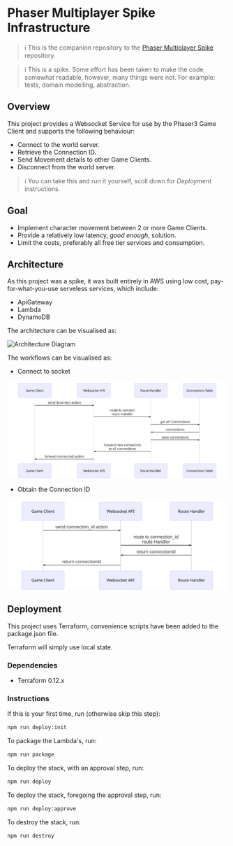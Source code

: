 # Phaser Multiplayer Spike Infrastructure

> ℹ️ This is the companion repository to the [Phaser Multiplayer Spike](https://github.com/ardelio/phaser-multiplayer-spike) repository.

> ℹ️ This is a spike. Some effort has been taken to make the code somewhat readable, however, many things were not. For example: tests, domain modelling, abstraction.

## Overview

This project provides a Websocket Service for use by the Phaser3 Game Client and supports the following behaviour:

- Connect to the world server.
- Retrieve the Connection ID.
- Send Movement details to other Game Clients.
- Disconnect from the world server.

> ℹ️ You can take this and run it yourself, scoll down for *Deployment* instructions.

## Goal

- Implement character movement between 2 or more Game Clients.
- Provide a relatively low latency, *good enough*, solution.
- Limit the costs, preferably all free tier services and consumption.

## Architecture

As this project was a spike, it was built entirely in AWS using low cost, pay-for-what-you-use serveless services, which include:

- ApiGateway
- Lambda
- DynamoDB

The architecture can be visualised as:

![Architecture Diagram](./assets/svg/architecture-diagram.svg)

The workflows can be visualised as:

- Connect to socket

![Connect to Socket](./assets/svg/sequence-diagram.connect-route.svg)

- Obtain the Connection ID

![Obtain the Connection ID](./assets/svg/sequence-diagram.connection-id-route.svg)

## Deployment

This project uses Terraform, convenience scripts have been added to the package.json file.

Terraform will simply use local state.

### Dependencies

- Terraform 0.12.x

### Instructions

If this is your first time, run (otherwise skip this step):

```sh
npm run deploy:init
```

To package the Lambda's, run:

```sh
npm run package
```

To deploy the stack, with an approval step, run:

```sh
npm run deploy
```

To deploy the stack, foregoing the approval step, run:

```sh
npm run deploy:approve
```

To destroy the stack, run:

```sh
npm run destroy
```
